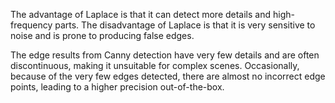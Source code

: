 The advantage of Laplace is that it can detect more details and high-frequency parts.
The disadvantage of Laplace is that it is very sensitive to noise and is prone to producing false edges.

The edge results from Canny detection have very few details and are often discontinuous, making it unsuitable for complex scenes. Occasionally, because of the very few edges detected, there are almost no incorrect edge points, leading to a higher precision out-of-the-box.
